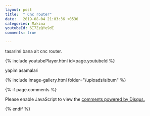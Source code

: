 ```yaml
---
layout: post
title:  " Cnc router"
date:   2019-08-04 21:03:36 +0530
categories: Makina
youtubeId: 6I7ZzQYe9dE
comments: true

---
```

tasarimi bana ait cnc router.

{% include youtubePlayer.html id=page.youtubeId %}


yapim asamalari

{% include image-gallery.html folder="/uploads/album" %}

<script src="https://embed.github.com/view/3d/https://drive.google.com/file/d/1On4NOMRGt41Qmx2Hb10ra2mIa8JF9Gzl/view?usp=sharing"></script>


{% if page.comments %}

<div id="disqus_thread"></div>
<script>

/**
*  RECOMMENDED CONFIGURATION VARIABLES: EDIT AND UNCOMMENT THE SECTION BELOW TO INSERT DYNAMIC VALUES FROM YOUR PLATFORM OR CMS.
*  LEARN WHY DEFINING THESE VARIABLES IS IMPORTANT: https://disqus.com/admin/universalcode/#configuration-variables*/
/*
var disqus_config = function () {
this.page.url = PAGE_URL;  // Replace PAGE_URL with your page's canonical URL variable
this.page.identifier = PAGE_IDENTIFIER; // Replace PAGE_IDENTIFIER with your page's unique identifier variable
};
*/
(function() { // DON'T EDIT BELOW THIS LINE
var d = document, s = d.createElement('script');
s.src = 'https://https-iamselcuk-github-io.disqus.com/embed.js';
s.setAttribute('data-timestamp', +new Date());
(d.head || d.body).appendChild(s);
})();
</script>
<noscript>Please enable JavaScript to view the <a href="https://disqus.com/?ref_noscript">comments powered by Disqus.</a></noscript>


{% endif %}
